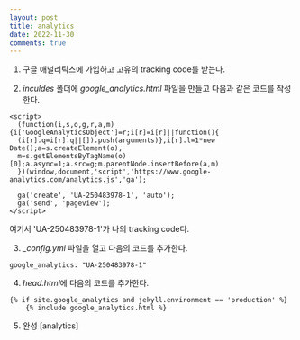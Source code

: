 ```yaml
---
layout: post
title: analytics
date: 2022-11-30
comments: true
---
```


1. 구글 애널리틱스에 가입하고 고유의 tracking code를 받는다.

2. *inculdes* 폴더에 *google_analytics.html* 파일을 만들고 다음과 같은 코드를 작성한다.

```
<script>
  (function(i,s,o,g,r,a,m){i['GoogleAnalyticsObject']=r;i[r]=i[r]||function(){
  (i[r].q=i[r].q||[]).push(arguments)},i[r].l=1*new Date();a=s.createElement(o),
  m=s.getElementsByTagName(o)[0];a.async=1;a.src=g;m.parentNode.insertBefore(a,m)
  })(window,document,'script','https://www.google-analytics.com/analytics.js','ga');

  ga('create', 'UA-250483978-1', 'auto');
  ga('send', 'pageview');
</script>
```

여기서 'UA-250483978-1'가 나의 tracking code다.

3. *_config.yml* 파일을 열고 다음의 코드를 추가한다.

```
google_analytics: "UA-250483978-1"
```

4.  *head.html*에 다음의 코드를 추가한다.
```
{% if site.google_analytics and jekyll.environment == 'production' %}
    {% include google_analytics.html %}
```

5. 완성
[analytics]